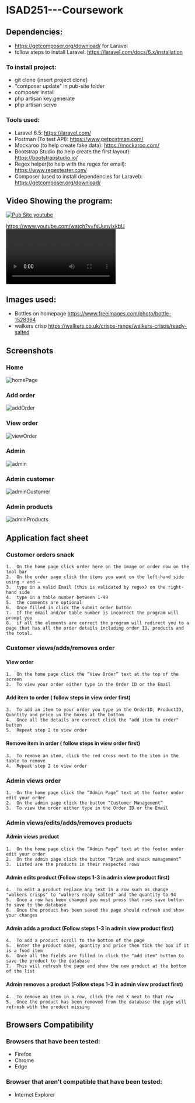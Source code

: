 # ISAD251---Coursework

## Dependencies:
- https://getcomposer.org/download/ for Laravel 
- follow steps to install Laravel: https://laravel.com/docs/6.x/installation

### To install project:
- git clone {insert project clone}
- "composer update" in pub-site folder
- composer install
- php artisan key:generate
- php artisan serve

### Tools used:
- Laravel 6.5: https://laravel.com/
- Postman (To test API): https://www.getpostman.com/
- Mockaroo (to help create fake data): https://mockaroo.com/
- Bootstrap Studio (to help create the first layout): https://bootstrapstudio.io/ 
- Regex helper(to help with the regex for email): https://www.regextester.com/ 
- Composer (used to install dependencies for Laravel): https://getcomposer.org/download/

## Video Showing the program:
[![Pub Site youtube](https://img.youtube.com/vi/fsUunvlxkbU/0.jpg)](https://www.youtube.com/watch?v=fsUunvlxkbU)

https://www.youtube.com/watch?v=fsUunvlxkbU<VIDEO ID>

## Images used:
- Bottles on homepage https://www.freeimages.com/photo/bottle-1528364
- walkers crisp https://walkers.co.uk/crisps-range/walkers-crisps/ready-salted

## Screenshots
### Home
![homePage](Screenshot/homePage.PNG "Home Page")
### Add order
![addOrder](Screenshot/addOrder.PNG "Add Order")
### View order
![viewOrder](Screenshot/viewOrder.PNG "View Order")
### Admin
![admin](Screenshot/admin.PNG "Admin")
### Admin customer
![adminCustomer](Screenshot/adminCustomer.PNG "Admin Customer")
### Admin products
![adminProducts](Screenshot/adminProducts.PNG "Admin Products")

## Application fact sheet
### Customer orders snack
    1.	On the home page click order here on the image or order now on the tool bar
    2.	On the order page click the items you want on the left-hand side using + and –
    3.	type in a valid Email (this is validated by regex) on the right-hand side
    4.	type in a table number between 1-99
    5.	the comments are optional
    6.	Once filled in click the submit order button
    7.	If the email and/or table number is incorrect the program will prompt you 
    8.	if all the elements are correct the program will redirect you to a page that has all the order details including order ID, products and the total.
### Customer views/adds/removes order
#### View order
    1.	On the home page click the “View Order” text at the top of the screen
    2.	To view your order either type in the Order ID or the Email
#### Add item to order ( follow steps in view order first)
    3.	To add an item to your order you type in the OrderID, ProductID, Quantity and price in the boxes at the bottom
    4.	Once all the details are correct click the "add item to order" button
    5.	Repeat step 2 to view order
#### Remove item in order ( follow steps in view order first)
    3.	To remove an item, click the red cross next to the item in the table to remove
    4.	Repeat step 2 to view order

### Admin views order  
    1.	On the home page click the “Admin Page” text at the footer under edit your order
    2.	On the admin page click the button “Customer Management”
    3.	To view the order either type in the Order ID or the Email
### Admin views/edits/adds/removes products
#### Admin views product
    1.	On the home page click the “Admin Page” text at the footer under edit your order
    2.	On the admin page click the button “Drink and snack management”
    3.	Listed are the products in their respected rows
#### Admin edits product (Follow steps 1-3 in admin view product first)
    4.	To edit a product replace any text in a row such as change "walkers crisps" to "walkers ready salted" and the quantity to 94
    5.	Once a row has been changed you must press that rows save button to save to the database
    6.	Once the product has been saved the page should refresh and show your changes
#### Admin adds a product (Follow steps 1-3 in admin view product first)
    4.	To add a product scroll to the bottom of the page
    5.	Enter the product name, quantity and price then tick the box if it is a food item
    6.	Once all the fields are filled in click the "add item" button to save the product to the database
    7.	This will refresh the page and show the new product at the bottom of the list
#### Admin removes a product (Follow steps 1-3 in admin view product first)
    4.	To remove an item in a row, click the red X next to that row
    5.	Once the product has been removed from the database the page will refresh with the product missing


## Browsers Compatibility
### Browsers that have been tested:
- Firefox
- Chrome
- Edge
### Browser that aren’t compatible that have been tested:
- Internet Explorer
